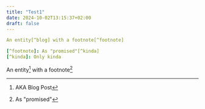 ```yaml
---
title: "Test1"
date: 2024-10-02T13:15:37+02:00
draft: false
---
```


```yaml
An entity[^blog] with a footnote[^footnote]

[^footnote]: As "promised"[^kinda]
[^kinda]: Only kinda
```

An entity[^blog] with a footnote[^footnote]

[^blog]: AKA Blog Post
[^footnote]: As "promised"[^kinda]
[^kinda]: Only kinda

